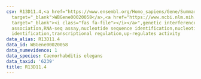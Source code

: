 ```yaml
---
csv: R13D11.4,<a href="https://www.ensembl.org/Homo_sapiens/Gene/Summary?db=core;g=WBGene00020058"
  target="_blank">WBGene00020058</a>,<a href="https://www.ncbi.nlm.nih.gov/pubmed/27496166"
  target="_blank"><i class="fas fa-file"></i></a>",genetic interference,functional
  association,RNA-seq assay,nucleotide sequence identification,nucleotide sequence
  identification,transcriptional regulation,up-regulates activity
data_alias: R13D11.4
data_id: WBGene00020058
data_numevidence: 1
data_species: Caenorhabditis elegans
data_taxid: '6239'
title: R13D11.4
---
```

